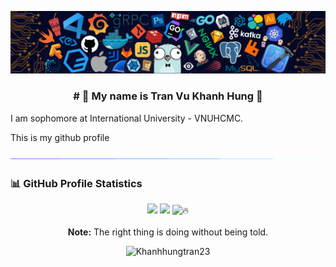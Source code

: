 ![alt text](./images/intro_header.png)

<h3> <p align="center"> # 💫 My name is Tran Vu Khanh Hung 💫 </p> </h3>
<p> I am sophomore at International University - VNUHCMC. </p>
This is my github profile

![divider](./images/divider.gif)

### 📊 GitHub Profile Statistics
<p align="center">
  <img height="190em" src="https://github-readme-stats-eight-theta.vercel.app/api?username=Khanhhungtran23&show_icons=true&count_private=true&theme=react&hide_border=true&bg_color=1F222E&title_color=F85D7F&icon_color=F8D866"/>
  <img height="190em" src="https://github-readme-stats-eight-theta.vercel.app/api/top-langs/?username=Khanhhungtran23&layout=compact&langs_count=8&theme=react&hide_border=true&bg_color=1F222E&title_color=F85D7F&icon_color=F8D866"/>
  <img title="🔥" src="https://github-readme-streak-stats.herokuapp.com/?user=Khanhhungtran23&theme=monokai-metallian&hide_border=true"/>
<br>
<br>
<b>Note:</b> The right thing is doing without being told.
</p>

<p align="center">
      <img src="https://komarev.com/ghpvc/?username=Khanhhungtran23&label=Profile+Views" alt="Khanhhungtran23" />
  </p>


